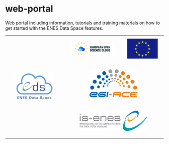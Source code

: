 # web-portal
Web portal including information, tutorials and training materials on how to get started with the ENES Data Space features.

<table>
  <tr style="border: 0px;">
    <td style="text-align: center" rowspan="3" ><img src="https://github.com/ENES-Data-Space/web-portal/raw/main/img/ENES_DS_logo.png" width="70%"></td>
    <td style="text-align: center; padding-top: 20px; padding-bottom: 20px;"><img src="https://github.com/ENES-Data-Space/web-portal/raw/main/img/eosc_logo.png" width="80%"></td>
    <td style="text-align: center"><img src="https://github.com/ENES-Data-Space/web-portal/raw/main/img/eu.jpg" width="80%"></td>
  </tr>
  <tr style="border: 0px;">
    <td colspan="2" style="text-align: center; padding-top: 20px; padding-bottom: 20px;"><img src="https://github.com/ENES-Data-Space/web-portal/raw/main/img/egi-ace_logo.png" width="50%"></td>
  </tr>  
  <tr style="border: 0px;">
    <td colspan="2" style="text-align: center;padding-top: 20px; padding-bottom: 20px;"><img src="https://github.com/ENES-Data-Space/web-portal/raw/main/img/isenes.png" width="70%"></td>
  </tr>  
</table>

